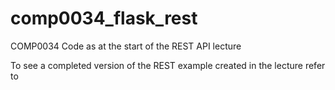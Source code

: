 # comp0034_flask_rest
COMP0034 Code as at the start of the REST API lecture

To see a completed version of the REST example created in the lecture refer to 